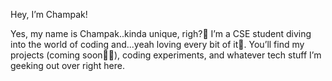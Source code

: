 Hey, I’m Champak!

Yes, my name is Champak..kinda unique, righ?🙂 I’m a CSE student diving into the world of coding and...yeah loving every bit of it🗿. You’ll find my projects (coming soon🧘‍♂️), coding experiments, and whatever tech stuff I’m geeking out over right here.
